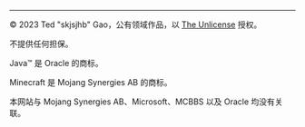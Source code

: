 ---

© 2023 Ted "skjsjhb" Gao，公有领域作品，以 [The Unlicense](https://choosealicense.com/licenses/unlicense/) 授权。

不提供任何担保。

Java™ 是 Oracle 的商标。

Minecraft 是 Mojang Synergies AB 的商标。

本网站与 Mojang Synergies AB、Microsoft、MCBBS 以及 Oracle 均没有关联。
